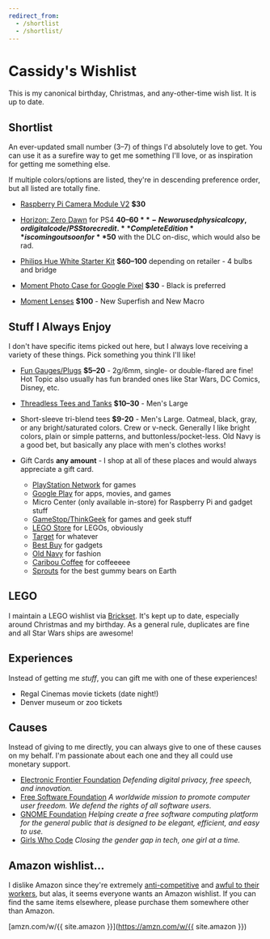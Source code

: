 ```yaml
---
redirect_from:
  - /shortlist
  - /shortlist/
---
```

# Cassidy's Wishlist

This is my canonical birthday, Christmas, and any-other-time wish list. It is
up to date.

## Shortlist

An ever-updated small number (3–7) of things I'd absolutely love to get. You can
use it as a surefire way to get me something I'll love, or as inspiration for
getting me something else.

If multiple colors/options are listed, they're in descending preference order,
but all listed are totally fine.

* [Raspberry Pi Camera Module V2](http://www.microcenter.com/product/465935/Raspberry_Pi_Camera_Module_V2?src=raspberrypi)
  **$30**

* [Horizon: Zero Dawn](http://gamestop.com/product/ps4/games/horizon-zero-dawn/129080)
  for PS4 **$40–60** - New or used physical copy, or digital code/PS Store
  credit. **Complete Edition** is coming out soon for **$50** with the DLC
  on-disc, which would also be rad.

* [Philips Hue White Starter Kit](http://www2.meethue.com/en-us/p/hue-white-starter-kit-e26/46677472009)
  **$60–100** depending on retailer - 4 bulbs and bridge

* [Moment Photo Case for Google Pixel](https://www.shopmoment.com/shop/photo-case/pixel/black)
  **$30** - Black is preferred

* [Moment Lenses](https://www.shopmoment.com/shop/categories/all/devices/pixel)
  **$100** - New Superfish and New Macro


## Stuff I Always Enjoy

I don't have specific items picked out here, but I always love receiving a
variety of these things. Pick something you think I'll like!

* [Fun Gauges/Plugs](https://arcticbuffalo.com/collections/2g-6mm-filter)
  **$5–20** - 2g/6mm, single- or double-flared are fine! Hot Topic also usually
  has fun branded ones like Star Wars, DC Comics, Disney, etc.

* [Threadless Tees and Tanks](https://threadless.com) **$10–30** - Men's Large

* Short-sleeve tri-blend tees **$9-20** - Men's Large. Oatmeal, black, gray, or
  any bright/saturated colors. Crew or v-neck. Generally I like bright colors, plain or simple
  patterns, and buttonless/pocket-less. Old Navy is a good bet, but basically
  any place with men's clothes works!

* Gift Cards **any amount** - I shop at all of these places and would always
  appreciate a gift card.

  * [PlayStation Network](https://www.playstation.com/en-us/explore/playstationnetwork/psn-cards/) for games
  * [Google Play](https://play.google.com/intl/en_us/about/giftcards/) for apps, movies, and games
  * Micro Center (only available in-store) for Raspberry Pi and gadget stuff
  * [GameStop/ThinkGeek](https://www.gamestop.com/gift-cards) for games and geek stuff
  * [LEGO Store](https://shop.lego.com/en-US/Give-Gift-Card) for LEGOs, obviously
  * [Target](https://www.target.com/c/target-giftcards/all-occasions/-/N-5xsxtZ5rxa0) for whatever
  * [Best Buy](https://www.bestbuy.com/site/electronics/gift-cards/cat09000.c?id=cat09000#/) for gadgets
  * [Old Navy](http://oldnavy.gap.com/customerService/info.do?cid=35433) for fashion
  * [Caribou Coffee](https://shared.caribouperks.com/giftcard/) for coffeeeee
  * [Sprouts](https://www.sprouts.com/giftcards) for the best gummy bears on Earth


## LEGO

I maintain a LEGO wishlist via [Brickset](http://brickset.com/sets/wantedby-cassidyjames).
It's kept up to date, especially around Christmas and my birthday. As a general
rule, duplicates are fine and all Star Wars ships are awesome!


## Experiences

Instead of getting me _stuff_, you can gift me with one of these experiences!

* Regal Cinemas movie tickets (date night!)
* Denver museum or zoo tickets


## Causes

Instead of giving to me directly, you can always give to one of these causes on my behalf. I'm passionate about each one and they all could use monetary support.

* [Electronic Frontier Foundation](https://www.eff.org/) _Defending digital privacy, free speech, and innovation._
* [Free Software Foundation](http://www.fsf.org/) _A worldwide mission to promote computer user freedom. We defend the rights of all software users._
* [GNOME Foundation](https://www.gnome.org/support-gnome/donate/) _Helping create a free software computing platform for the general public that is designed to be elegant, efficient, and easy to use._
* [Girls Who Code](https://girlswhocode.com/) _Closing the gender gap in tech, one girl at a time._

## Amazon wishlist&hellip;

I dislike Amazon since they're extremely [anti-competitive](https://www.yalelawjournal.org/note/amazons-antitrust-paradox)
and [awful to their workers](https://gizmodo.com/reminder-amazon-treats-its-employees-like-shit-1792642652),
but alas, it seems everyone wants an Amazon wishlist. If you can find the same
items elsewhere, please purchase them somewhere other than Amazon.

[amzn.com/w/{{ site.amazon }}](https://amzn.com/w/{{ site.amazon }})
